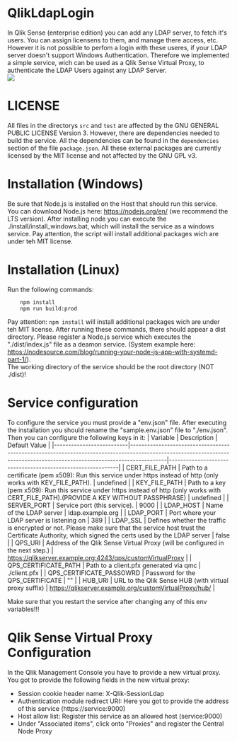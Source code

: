 # QlikLdapLogin
In Qlik Sense (enterprise edition) you can add any LDAP server, to fetch it's users. You can assign licensens to them, and manage there access, etc.  
However it is not possible to perfom a login with these useres, if your LDAP server doesn't support Windows Authentication. Therefore we implemented a simple service, wich can be used as a Qlik Sense Virtual Proxy, to authenticate the LDAP Users against any LDAP Server.  
![](https://github.com/InformDataLab/.github/blob/main/images/QlikLdapLogin60Fps.gif)

# LICENSE
All files in the directorys ```src``` and ```test``` are affected by the GNU GENERAL PUBLIC LICENSE Version 3. However, there are dependencies needed to build the service. All the dependencies can be found in the ```dependencies``` section of the file ```package.json```. All these external packages are currently licensed by the MIT license and not affected by the GNU GPL v3.

# Installation (Windows)
Be sure that Node.js is installed on the Host that should run this service. You can download Node.js here: https://nodejs.org/en/ (we recommend the LTS version). After installing node you can execute the ./install/install_windows.bat, which will install the service as a windows service.
Pay attention, the script will install additional packages wich are under teh MIT license.

# Installation (Linux)

Run the following commands: 
```
    npm install
    npm run build:prod
```
Pay attention: ``` npm install ``` will install additional packages wich are under teh MIT license.
After running these commands, there should appear a dist directory. Please register a Node.js service which executes the "./dist/index.js" file as a deamon service. (System example here: https://nodesource.com/blog/running-your-node-js-app-with-systemd-part-1/).  
The working directory of the service should be the root directory (NOT ./dist)! 

# Service configuration
To configure the service you must provide a "env.json" file. After executing the installation you should rename the "sample.env.json" file to "./env.json". Then you can configure the following keys in it: 
| Variable                 | Description                                                                                                                                                             | Default Value                                              |
|--------------------------|-------------------------------------------------------------------------------------------------------------------------------------------------------------------------|------------------------------------------------------------|
| CERT_FILE_PATH           | Path to a certificate (pem x509): Run this service under https instead of http (only works with KEY_FILE_PATH).                                                         | undefined                                                  |
| KEY_FILE_PATH            | Path to a key (pem x509): Run this service under https instead of http (only works with CERT_FILE_PATH).(PROVIDE A KEY WITHOUT PASSPHRASE)                              | undefined                                                  |
| SERVER_PORT              | Service port (this service).                                                                                                                                            | 9000                                                       |
| LDAP_HOST                | Name of the LDAP server                                                                                                                                                 | ldap.example.org                                           |
| LDAP_PORT                | Port where your LDAP server is listening on                                                                                                                             | 389                                                        |
| LDAP_SSL                 | Defines whether the traffic is encrypted or not. Please make sure that the service host trust the Certificate Authority, which signed the certs used by the LDAP server | false                                                      |
| QPS_URI                  | Address of the Qlik Sense Virtual Proxy  (will be configured in the next step.)                                                                                         | https://qlikserver.example.org:4243/qps/customVirtualProxy |
| QPS_CERTIFICATE_PATH     | Path to a client.pfx generated via qmc                                                                                                                                  | ./client.pfx                                               |
| QPS_CERTIFICATE_PASSOWRD | Password for the QPS_CERTIFICATE                                                                                                                                        | ""                                                         |
| HUB_URI                  | URL to the Qlik Sense HUB (with virtual proxy suffix)                                                                                                                   | https://qlikserver.example.org/customVirtualProxy/hub/     |

Make sure that you restart the service after changing any of this env variables!!!

# Qlik Sense Virtual Proxy Configuration
In the Qlik Management Console you have to provide a new virtual proxy. You got to provide the following fields in the new virtual proxy:  
 -  Session cookie header name: X-Qlik-SessionLdap
 - Authentication module redirect URI: Here you got to provide the address of this service (https://service:9000)
 - Host allow list: Register this service as an allowed host (service:9000)
 - Under "Associated items", click onto "Proxies" and register the Central Node Proxy
